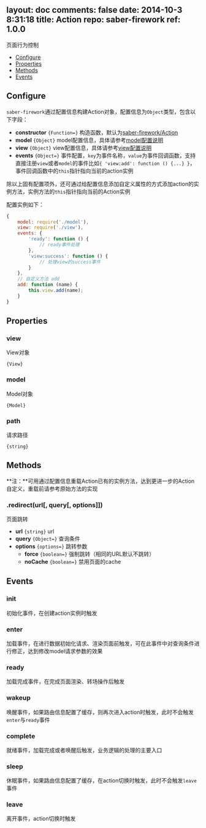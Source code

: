 layout: doc
comments: false
date: 2014-10-3 8:31:18
title: Action
repo: saber-firework
ref: 1.0.0
---

页面行为控制

* [Configure](#configure)
* [Properties](#properties)
* [Methods](#methods)
* [Events](#events)

## Configure

`saber-firework`通过配置信息构建Action对象，配置信息为`Object`类型，包含以下字段：

* **constructor** `{Function=}` 构造函数，默认为[saber-firework/Action](../src/Action.js)
* **model** `{Object}` model配置信息，具体请参考[model配置说明](model.md#configure)
* **view** `{Object}` view配置信息，具体请参考[view配置说明](view.md#configure)
* **events** `{Object=}` 事件配置，`key`为事件名称，`value`为事件回调函数，支持直接注册`view`或者`model`的事件比如`{ 'view:add': function () {...} }`，事件回调函数中的`this`指针指向当前的action实例

除以上固有配置项外，还可通过给配置信息添加自定义属性的方式添加action的实例方法，实例方法的`this`指针指向当前的Action实例

配置实例如下：

```js
{
    model: require('./model'),
    view: require('./view'),
    events: {
        'ready': function () {
            // ready事件处理
        },
        'view:success': function () {
            // 处理view的success事件
        }
    },
    // 自定义方法 add
    add: function (name) {
        this.view.add(name);
    }
}
```

## Properties

### view

View对象

`{View}`

### model

Model对象

`{Model}`

### path

请求路径

`{string}`

## Methods

**注：**可用通过配置信息重载Action已有的实例方法，达到更进一步的Action自定义，重载前请参考原始方法的实现

### .redirect(url[, query[, options]])

页面跳转

* **url** `{string}` url
* **query** `{Object=}` 查询条件
* **options** `{options=}` 跳转参数
    * **force** `{boolean=}` 强制跳转（相同的URL默认不跳转）
    * **noCache** `{boolean=}` 禁用页面的cache

## Events

### init

初始化事件，在创建action实例时触发

### enter

加载事件，在进行数据初始化请求、渲染页面前触发，可在此事件中对查询条件进行修正，达到修改model请求参数的效果

### ready

加载完成事件，在完成页面渲染、转场操作后触发

### wakeup

唤醒事件，如果路由信息配置了缓存，则再次进入action时触发，此时不会触发`enter`与`ready`事件

### complete

就绪事件，加载完成或者唤醒后触发，业务逻辑的处理的主要入口

### sleep

休眠事件，如果路由信息配置了缓存，在action切换时触发，此时不会触发`leave`事件

### leave

离开事件，action切换时触发